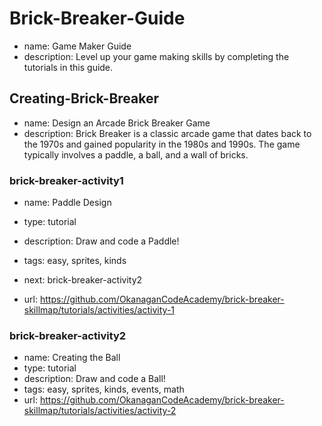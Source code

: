 # Brick-Breaker-Guide
* name: Game Maker Guide
* description: Level up your game making skills by completing the tutorials in this guide.

## Creating-Brick-Breaker
* name: Design an Arcade Brick Breaker Game
* description: Brick Breaker is a classic arcade game that dates back to the 1970s and gained popularity in the 1980s and 1990s. The game typically involves a paddle, a ball, and a wall of bricks.

### brick-breaker-activity1

* name: Paddle Design
* type: tutorial
* description: Draw and code a Paddle!
* tags: easy, sprites, kinds

* next: brick-breaker-activity2

* url: https://github.com/OkanaganCodeAcademy/brick-breaker-skillmap/tutorials/activities/activity-1

### brick-breaker-activity2

- name: Creating the Ball
- type: tutorial
- description: Draw and code a Ball!
- tags: easy, sprites, kinds, events, math
- url: https://github.com/OkanaganCodeAcademy/brick-breaker-skillmap/tutorials/activities/activity-2
